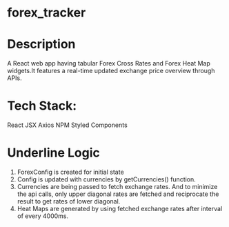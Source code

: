 # forex_tracker

# Description

A React web app having tabular Forex Cross Rates and Forex Heat Map widgets.It features a real-time updated exchange price overview through APIs.

# Tech Stack:

React
JSX
Axios
NPM
Styled Components

# Underline Logic

1. ForexConfig is created for initial state
2. Config is updated with currencies by getCurrencies() function.
3. Currencies are being passed to fetch exchange rates. And to minimize the api calls, only upper diagonal rates are fetched and reciprocate the result to get rates of lower diagonal.
4. Heat Maps are generated by using fetched exchange rates after interval of every 4000ms.
